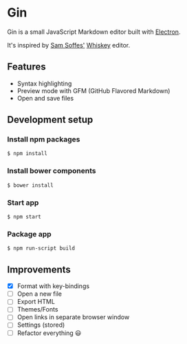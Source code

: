 # Gin

Gin is a small JavaScript Markdown editor built with [Electron](http://electron.atom.io).

It's inspired by [Sam Soffes'](https://github.com/soffes) [Whiskey](http://usewhiskey.com) editor.

## Features

- Syntax highlighting
- Preview mode with GFM (GitHub Flavored Markdown)
- Open and save files

## Development setup

### Install npm packages

```
$ npm install
```

### Install bower components

```
$ bower install
```

### Start app

```
$ npm start
```

### Package app

```
$ npm run-script build
```

## Improvements

- [x] Format with key-bindings
- [ ] Open a new file
- [ ] Export HTML
- [ ] Themes/Fonts
- [ ] Open links in separate browser window
- [ ] Settings (stored)
- [ ] Refactor everything 😃
